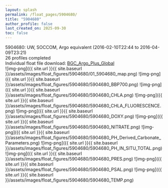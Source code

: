 ```yaml
---
layout: splash
permalink: /float_pages/5904680/
title: "5904680"
author_profile: false
last_created_on: 2025-09-30
toc: false
---
```

 
5904680: UW, SOCCOM, Argo equivalent (2016-02-10T22:44 to 2016-04-09T23:21)\
26 profiles completed\
Individual float file download: [BGC_Argo_Plus_Global](https://ftp.soest.hawaii.edu/bgc_argo_plus/Individual_Floats/outliers_removed/5904680_Sprof_processed.nc)\
![img-png]({{ site.url }}{{ site.baseurl }}/assets/images/float_figures/5904680/01_5904680_map.png)
![img-png]({{ site.url }}{{ site.baseurl }}/assets/images/float_figures/5904680/5904680_BBP700.png)
![img-png]({{ site.url }}{{ site.baseurl }}/assets/images/float_figures/5904680/5904680_CHLA.png)
![img-png]({{ site.url }}{{ site.baseurl }}/assets/images/float_figures/5904680/5904680_CHLA_FLUORESCENCE.png)
![img-png]({{ site.url }}{{ site.baseurl }}/assets/images/float_figures/5904680/5904680_DOXY.png)
![img-png]({{ site.url }}{{ site.baseurl }}/assets/images/float_figures/5904680/5904680_NITRATE.png)
![img-png]({{ site.url }}{{ site.baseurl }}/assets/images/float_figures/5904680/5904680_PH_Derived_Carbonate_Parameters.png)
![img-png]({{ site.url }}{{ site.baseurl }}/assets/images/float_figures/5904680/5904680_PH_IN_SITU_TOTAL.png)
![img-png]({{ site.url }}{{ site.baseurl }}/assets/images/float_figures/5904680/5904680_PRES.png)
![img-png]({{ site.url }}{{ site.baseurl }}/assets/images/float_figures/5904680/5904680_PSAL.png)
![img-png]({{ site.url }}{{ site.baseurl }}/assets/images/float_figures/5904680/5904680_TEMP.png)
